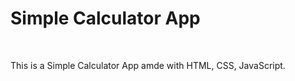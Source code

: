 <h1>Simple Calculator App</h1>
<br>
<p>This is a Simple Calculator App amde with HTML, CSS, JavaScript.</p>

